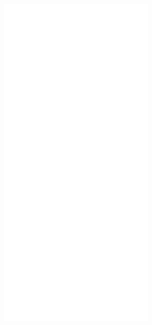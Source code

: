![@bryankaraffa GitHub Metrics](https://github.com/bryankaraffa/bryankaraffa/blob/metrics/github-metrics.svg)
